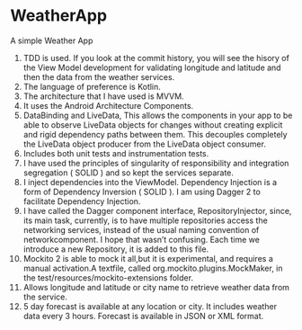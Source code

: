 # WeatherApp
A simple Weather App

1. TDD is used. If you look at the commit history, you will see the hisory of the View Model development for validating longitude and latitude and then the data from the weather services.
2. The language of preference is Kotlin.
2. The architecture that I have used is MVVM.
3. It uses the Android Architecture Components.
4. DataBinding and LiveData, This allows the components in your app to be able to observe LiveData objects for changes without creating explicit and rigid dependency paths between them. This decouples completely the LiveData object producer from the LiveData object consumer.
5. Includes both unit tests and instrumentation tests. 
6. I have used the principles of singularity of responsibility and integration segregation ( SOLID ) and so kept the services separate.
7. I inject dependencies into the ViewModel. Dependency Injection is a form of Dependency Inversion ( SOLID ). I am using Dagger 2 to facilitate Dependency Injection.
8. I have called the Dagger component interface, RepositoryInjector, since, its main task, currently, is to have multiple repositories access the 
networking services, instead of the usual naming convention of networkcomponent. I hope that wasn’t confusing. Each time we introduce a new Repository, it is added to this file.
9. Mockito 2 is able to mock it all,but it is experimental, and requires a manual activation.A textfile, called org.mockito.plugins.MockMaker, in the test/resources/mockito-extensions folder.
10. Allows longitude and latitude or city name to retrieve weather data from the service.
11. 5 day forecast is available at any location or city. It includes weather data every 3 hours. Forecast is available in JSON or XML format.
